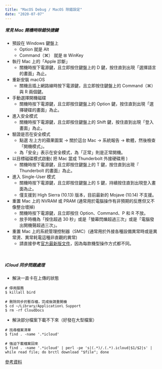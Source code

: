 ```yaml
---
title: "MacOS Debug / MacOS 除錯設定"
date: "2020-07-07"
---
```


##### 常見 Mac 開機時除錯快捷鍵

* 預設在 Windows 鍵盤上
    * Option 就是 Alt
    * Command（⌘） 就是 ⊞ WinKey
* 執行 Mac 上的「Apple 診斷」
    * 關機時按下電源鍵，且立即按住鍵盤上的 D 鍵，按住直到出現「選擇語言的畫面」為止。
* 重新安裝 macOS 
    * 關機且插上網路線時按下電源鍵，且立即按住鍵盤上的 Command（⌘）與 R 兩個鍵。
* 手動選擇開機磁碟
    * 關機時按下電源鍵，且立即按住鍵盤上的 Option 鍵，按住直到出現「選擇硬碟的畫面」為止。
* 進入安全模式
    * 關機時按下電源鍵，且立即按住鍵盤上的 Shift 鍵，按住直到出現「登入畫面」為止。
* 驗證是否在安全模式
    * 點選 左上方的蘋果圖案 -> 關於這台 Mac -> 系統報告 -> 軟體，然後檢查「開機模式」。
    * 為「安全」表示在安全模式，為「正常」則是正常開機。
* 以目標磁碟模式啟動( 把 Mac 當成 Thunderbolt 外接硬碟用 ) 
    * 關機時按下電源鍵，且立即按住鍵盤上的 T 鍵，按住直到出現『 Thunderbolt 的畫面』為止。
* 進入 Single-User 模式
    * 關機時按下電源鍵，且立即按住鍵盤上的 S 鍵，持續按住直到出現登入畫面為止。
    * 僅支援到 High Sierra (10.13) 版本，目前最新的 Mojave (10.14) 不支援。
* 重置 Mac 上的 NVRAM 或 PRAM (通常用於電腦操作有非預期的反應但又不像整台壞掉)
    * 關機時按下電源鍵，且立即按住 Option、Command、P 和 R 不放。
    * 放手時機為「按住超過 30 秒」或是「螢幕閃爍超過三次」或是「電腦發出開機聲超過三次」。
* 重置 Mac 上的系統管理控制器（SMC）(通常用於外接各種設備異常時或是異常燙、異常耗電這種非直觀的異常)
    * 請直接參考[官方最新版文件](https://support.apple.com/zh-tw/HT201295)，因為每款機型操作方式都不同。

</br>


##### iCloud 同步問題處理

* 解決一直卡在上傳的狀態
```shell
# 停用服務
$ killall bird

# 刪除同步的暫存檔，完成後請重開機
$ cd ~/Library/Application\ Support
$ rm -rf CloudDocs
```

* 解決部分檔案下載不下來（好發在大型檔案）

```shell
# 找尋檔案清單
$ find . -name '.*icloud'

# 強迫下載檔案回來
$ find . -name '.*icloud' | perl -pe 's|(.*)/.(.*).icloud|$1/$2|s' | while read file; do brctl download "$file"; done
```

[參考資料](https://www.facebook.com/htlin.lizard/posts/pfbid025u4jnAcDys9faxKbS2gY6HNaAWnBEww5EMoCMwHGnqtkt2UH45GxzqjG7EshAw7Fl)